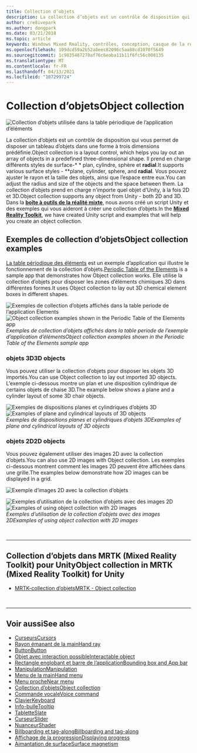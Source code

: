 ```yaml
---
title: Collection d’objets
description: La collection d’objets est un contrôle de disposition qui vous permet de disposer un tableau d’objets dans une forme à trois dimensions prédéfinie.
author: cre8ivepark
ms.author: dongpark
ms.date: 03/21/2018
ms.topic: article
keywords: Windows Mixed Reality, contrôles, conception, casque de la réalité mixte, casque Windows Mixed realisation, casque de réalité virtuelle, HoloLens, collection d’objets, 2D, 3D, MRTK, kit de pratiques de réalité mixte
ms.openlocfilehash: 109dcd59a2b52a8eec82096c5aa88cd1070f5649
ms.sourcegitcommit: 1c9035487270af76c6eaba11b11f6fc56c008135
ms.translationtype: MT
ms.contentlocale: fr-FR
ms.lasthandoff: 04/13/2021
ms.locfileid: "107299724"
---
```

# <a name="object-collection"></a><span data-ttu-id="17ae0-104">Collection d’objets</span><span class="sxs-lookup"><span data-stu-id="17ae0-104">Object collection</span></span>

![Collection d’objets utilisée dans la table périodique de l’application d’éléments](images/UX_Hero_ObjectCollection.jpg)<br>

<span data-ttu-id="17ae0-106">La collection d’objets est un contrôle de disposition qui vous permet de disposer un tableau d’objets dans une forme à trois dimensions prédéfinie.</span><span class="sxs-lookup"><span data-stu-id="17ae0-106">Object collection is a layout control, which helps you lay out an array of objects in a predefined three-dimensional shape.</span></span> <span data-ttu-id="17ae0-107">Il prend en charge différents styles de surface-\* \* plan, cylindre, sphère et **radial**.</span><span class="sxs-lookup"><span data-stu-id="17ae0-107">It supports various surface styles - \*\*plane, cylinder, sphere, and **radial**.</span></span> <span data-ttu-id="17ae0-108">Vous pouvez ajuster le rayon et la taille des objets, ainsi que l’espace entre eux.</span><span class="sxs-lookup"><span data-stu-id="17ae0-108">You can adjust the radius and size of the objects and the space between them.</span></span> <span data-ttu-id="17ae0-109">La collection d’objets prend en charge n’importe quel objet d’Unity, à la fois 2D et 3D.</span><span class="sxs-lookup"><span data-stu-id="17ae0-109">Object collection supports any object from Unity - both 2D and 3D.</span></span> <span data-ttu-id="17ae0-110">Dans la **[boîte à outils de la réalité mixte](https://microsoft.github.io/MixedRealityToolkit-Unity/Documentation/README_ObjectCollection.html)**, nous avons créé un script Unity et des exemples qui vous aideront à créer une collection d’objets.</span><span class="sxs-lookup"><span data-stu-id="17ae0-110">In the **[Mixed Reality Toolkit](https://microsoft.github.io/MixedRealityToolkit-Unity/Documentation/README_ObjectCollection.html)**, we have created Unity script and examples that will help you create an object collection.</span></span>

## <a name="object-collection-examples"></a><span data-ttu-id="17ae0-111">Exemples de collection d’objets</span><span class="sxs-lookup"><span data-stu-id="17ae0-111">Object collection examples</span></span>

<span data-ttu-id="17ae0-112">[La table périodique des éléments](../develop/unity/periodic-table-of-the-elements.md) est un exemple d’application qui illustre le fonctionnement de la collection d’objets.</span><span class="sxs-lookup"><span data-stu-id="17ae0-112">[Periodic Table of the Elements](../develop/unity/periodic-table-of-the-elements.md) is a sample app that demonstrates how Object collection works.</span></span> <span data-ttu-id="17ae0-113">Elle utilise la collection d’objets pour disposer les zones d’éléments chimiques 3D dans différentes formes.</span><span class="sxs-lookup"><span data-stu-id="17ae0-113">It uses Object collection to lay out 3D chemical element boxes in different shapes.</span></span>

<span data-ttu-id="17ae0-114">![Exemples de collection d’objets affichés dans la table periode de l’application Elements](images/periodictable-collections-1000px.jpg)</span><span class="sxs-lookup"><span data-stu-id="17ae0-114">![Object collection examples shown in the Periodic Table of the Elements app](images/periodictable-collections-1000px.jpg)</span></span><br>
<span data-ttu-id="17ae0-115">*Exemples de collection d’objets affichés dans la table periode de l’exemple d’application d’éléments*</span><span class="sxs-lookup"><span data-stu-id="17ae0-115">*Object collection examples shown in the Periodic Table of the Elements sample app*</span></span>

### <a name="3d-objects"></a><span data-ttu-id="17ae0-116">objets 3D</span><span class="sxs-lookup"><span data-stu-id="17ae0-116">3D objects</span></span>

<span data-ttu-id="17ae0-117">Vous pouvez utiliser la collection d’objets pour disposer les objets 3D importés.</span><span class="sxs-lookup"><span data-stu-id="17ae0-117">You can use Object collection to lay out imported 3D objects.</span></span> <span data-ttu-id="17ae0-118">L’exemple ci-dessous montre un plan et une disposition cylindrique de certains objets de chaise 3D.</span><span class="sxs-lookup"><span data-stu-id="17ae0-118">The example below shows a plane and a cylinder layout of some 3D chair objects.</span></span>

<span data-ttu-id="17ae0-119">![Exemples de dispositions planes et cylindriques d’objets 3D](images/objectcollection-3dobjects-1000px.jpg)</span><span class="sxs-lookup"><span data-stu-id="17ae0-119">![Examples of plane and cylindrical layouts of 3D objects](images/objectcollection-3dobjects-1000px.jpg)</span></span><br>
<span data-ttu-id="17ae0-120">*Exemples de dispositions planes et cylindriques d’objets 3D*</span><span class="sxs-lookup"><span data-stu-id="17ae0-120">*Examples of plane and cylindrical layouts of 3D objects*</span></span>

### <a name="2d-objects"></a><span data-ttu-id="17ae0-121">objets 2D</span><span class="sxs-lookup"><span data-stu-id="17ae0-121">2D objects</span></span>

<span data-ttu-id="17ae0-122">Vous pouvez également utiliser des images 2D avec la collection d’objets.</span><span class="sxs-lookup"><span data-stu-id="17ae0-122">You can also use 2D images with Object collection.</span></span> <span data-ttu-id="17ae0-123">Les exemples ci-dessous montrent comment les images 2D peuvent être affichées dans une grille.</span><span class="sxs-lookup"><span data-stu-id="17ae0-123">The examples below demonstrate how 2D images can be displayed in a grid.</span></span>

![Exemple d’images 2D avec la collection d’objets](images/940px-layout-3dobjects-3.jpg)

<span data-ttu-id="17ae0-125">![Exemples d’utilisation de la collection d’objets avec des images 2D](images/940px-layout-2dimages.jpg)</span><span class="sxs-lookup"><span data-stu-id="17ae0-125">![Examples of using object collection with 2D images](images/940px-layout-2dimages.jpg)</span></span><br>
<span data-ttu-id="17ae0-126">*Exemples d’utilisation de la collection d’objets avec des images 2D*</span><span class="sxs-lookup"><span data-stu-id="17ae0-126">*Examples of using object collection with 2D images*</span></span>

<br>

---

## <a name="object-collection-in-mrtk-mixed-reality-toolkit-for-unity"></a><span data-ttu-id="17ae0-127">Collection d’objets dans MRTK (Mixed Reality Toolkit) pour Unity</span><span class="sxs-lookup"><span data-stu-id="17ae0-127">Object collection in MRTK (Mixed Reality Toolkit) for Unity</span></span>

* [<span data-ttu-id="17ae0-128">MRTK-collection d’objets</span><span class="sxs-lookup"><span data-stu-id="17ae0-128">MRTK - Object collection</span></span>](https://docs.microsoft.com/windows/mixed-reality/mrtk-unity/features/ux-building-blocks/object-collection)

<br>

---

## <a name="see-also"></a><span data-ttu-id="17ae0-129">Voir aussi</span><span class="sxs-lookup"><span data-stu-id="17ae0-129">See also</span></span>

* [<span data-ttu-id="17ae0-130">Curseurs</span><span class="sxs-lookup"><span data-stu-id="17ae0-130">Cursors</span></span>](cursors.md)
* [<span data-ttu-id="17ae0-131">Rayon émanant de la main</span><span class="sxs-lookup"><span data-stu-id="17ae0-131">Hand ray</span></span>](point-and-commit.md)
* [<span data-ttu-id="17ae0-132">Button</span><span class="sxs-lookup"><span data-stu-id="17ae0-132">Button</span></span>](button.md)
* [<span data-ttu-id="17ae0-133">Objet avec interaction possible</span><span class="sxs-lookup"><span data-stu-id="17ae0-133">Interactable object</span></span>](interactable-object.md)
* [<span data-ttu-id="17ae0-134">Rectangle englobant et barre de l’application</span><span class="sxs-lookup"><span data-stu-id="17ae0-134">Bounding box and App bar</span></span>](app-bar-and-bounding-box.md)
* [<span data-ttu-id="17ae0-135">Manipulation</span><span class="sxs-lookup"><span data-stu-id="17ae0-135">Manipulation</span></span>](direct-manipulation.md)
* [<span data-ttu-id="17ae0-136">Menu de la main</span><span class="sxs-lookup"><span data-stu-id="17ae0-136">Hand menu</span></span>](hand-menu.md)
* [<span data-ttu-id="17ae0-137">Menu proche</span><span class="sxs-lookup"><span data-stu-id="17ae0-137">Near menu</span></span>](near-menu.md)
* [<span data-ttu-id="17ae0-138">Collection d’objets</span><span class="sxs-lookup"><span data-stu-id="17ae0-138">Object collection</span></span>](object-collection.md)
* [<span data-ttu-id="17ae0-139">Commande vocale</span><span class="sxs-lookup"><span data-stu-id="17ae0-139">Voice command</span></span>](voice-input.md)
* [<span data-ttu-id="17ae0-140">Clavier</span><span class="sxs-lookup"><span data-stu-id="17ae0-140">Keyboard</span></span>](keyboard.md)
* [<span data-ttu-id="17ae0-141">Info-bulle</span><span class="sxs-lookup"><span data-stu-id="17ae0-141">Tooltip</span></span>](tooltip.md)
* [<span data-ttu-id="17ae0-142">Tablette</span><span class="sxs-lookup"><span data-stu-id="17ae0-142">Slate</span></span>](slate.md)
* [<span data-ttu-id="17ae0-143">Curseur</span><span class="sxs-lookup"><span data-stu-id="17ae0-143">Slider</span></span>](slider.md)
* [<span data-ttu-id="17ae0-144">Nuanceur</span><span class="sxs-lookup"><span data-stu-id="17ae0-144">Shader</span></span>](shader.md)
* [<span data-ttu-id="17ae0-145">Billboarding et tag-along</span><span class="sxs-lookup"><span data-stu-id="17ae0-145">Billboarding and tag-along</span></span>](billboarding-and-tag-along.md)
* [<span data-ttu-id="17ae0-146">Affichage de la progression</span><span class="sxs-lookup"><span data-stu-id="17ae0-146">Displaying progress</span></span>](progress.md)
* [<span data-ttu-id="17ae0-147">Aimantation de surface</span><span class="sxs-lookup"><span data-stu-id="17ae0-147">Surface magnetism</span></span>](surface-magnetism.md)
